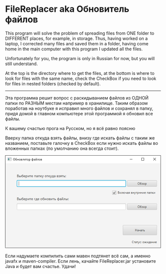 # FileReplacer aka Обновитель файлов

<p>This program will solve the problem of spreading files from ONE folder to DIFFERENT places, for example, in storage. Thus, having worked on a laptop, I corrected many files and saved them in a folder, having come home in the main computer with this program I updated all the files. 

Unfortunately for you, the program is only in Russian for now, but you will still understand.

At the top is the directory where to get the files, at the bottom is where to look for files with the same name, check the CheckBox if you need to look for files in nested folders (checked by default).
</p>
<hr>
<p>Эта программа решит вопрос с раскидыванием файлов из ОДНОЙ папки по РАЗНЫМ местам например в хранилище. Таким образом поработав на ноутбуке я исправил много файлов и сохранял в папку, придя домой в главном компьютере этой программой я обновил все файлы.

К вашему счастью прога на Русском, но я всё равно поясню

Вверху папка откуда взять файлы, внизу где искать файлы с таким же названием, поставьте галочку в CheckBox если нужно  искать файлы во вложенных папках (по умолчанию она всегда стоит).
</p>

![ProgrammView](https://github.com/DjAlexSpark/FileReplacer/blob/main/view.png)

Если надумаете компилить сами мавен подтянет всё сам, а именно javafx и maven-compiler.
Если лень, качайте FileReplacer.jar установите Java и будет вам счастье.
Удачи!
